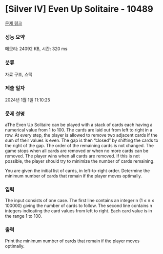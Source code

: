 # [Silver IV] Even Up Solitaire - 10489 

[문제 링크](https://www.acmicpc.net/problem/10489) 

### 성능 요약

메모리: 24092 KB, 시간: 320 ms

### 분류

자료 구조, 스택

### 제출 일자

2024년 1월 1일 11:10:25

### 문제 설명

<p>aThe Even Up Solitaire can be played with a stack of cards each having a numerical value from 1 to 100. The cards are laid out from left to right in a row. At every step, the player is allowed to remove two adjacent cards if the sum of their values is even. The gap is then “closed” by shifting the cards to the right of the gap. The order of the remaining cards is not changed. The game stops when all cards are removed or when no more cards can be removed. The player wins when all cards are removed. If this is not possible, the player should try to minimize the number of cards remaining.</p>

<p>You are given the initial list of cards, in left-to-right order. Determine the minimum number of cards that remain if the player moves optimally.</p>

### 입력 

 <p>The input consists of one case. The first line contains an integer n (1 ≤ n ≤ 100000) giving the number of cards to follow. The second line contains n integers indicating the card values from left to right. Each card value is in the range 1 to 100.</p>

### 출력 

 <p>Print the minimum number of cards that remain if the player moves optimally.</p>

